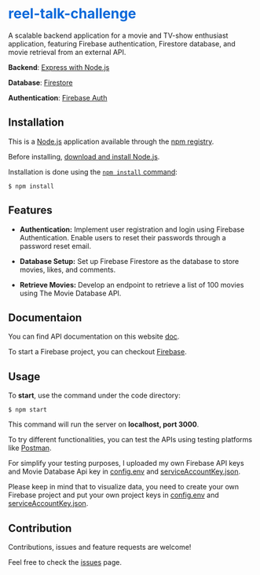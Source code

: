 # <font color="#0969da">reel-talk-challenge</font>

A scalable backend application for a movie and TV-show enthusiast application, featuring Firebase authentication, Firestore database, and movie retrieval from an external API.

**Backend**: [Express with Node.js](https://github.com/expressjs/express)

**Database**: [Firestore](https://cloud.google.com/firestore)

**Authentication**: [Firebase Auth](https://firebase.google.com/docs/auth)

## Installation

This is a [Node.js](https://nodejs.org/en/) application available through the [npm registry](https://www.npmjs.com/).

Before installing, [download and install Node.js](https://nodejs.org/en/download/).

Installation is done using the
[`npm install` command](https://docs.npmjs.com/getting-started/installing-npm-packages-locally):

```console
$ npm install
```

## Features

- **Authentication:**
  Implement user registration and login using Firebase Authentication.
  Enable users to reset their passwords through a password reset email.

- **Database Setup:**
  Set up Firebase Firestore as the database to store movies, likes, and comments.

- **Retrieve Movies:**
  Develop an endpoint to retrieve a list of 100 movies using The Movie Database API.

## Documentaion

You can find API documentation on this website [doc]().

To start a Firebase project, you can checkout [Firebase](https://firebase.google.com).

## Usage

To **start**, use the command under the code directory:

```console
$ npm start
```

This command will run the server on **localhost, port 3000**.
</br>

To try different functionalities, you can test the APIs using testing platforms like [Postman](https://www.postman.com/).
</br>

For simplify your testing purposes, I uploaded my own Firebase API keys and Movie Database Api key in [config.env](https://github.com/shuyangConnor/reel-talk-challenge/blob/master/config.env) and [serviceAccountKey.json](https://github.com/shuyangConnor/reel-talk-challenge/blob/master/serviceAccountKey.json).

Please keep in mind that to visualize data, you need to create your own Firebase project and put your own project keys in [config.env](https://github.com/shuyangConnor/reel-talk-challenge/blob/master/config.env) and [serviceAccountKey.json](https://github.com/shuyangConnor/reel-talk-challenge/blob/master/serviceAccountKey.json).

## Contribution

Contributions, issues and feature requests are welcome!

Feel free to check the [issues]() page.
